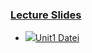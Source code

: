 ### [Lecture Slides](https://moodle.jku.at/jku/course/view.php?id=10809#section-4)


* [![](https://moodle.jku.at/jku/theme/image.php/classic/core/1600773234/f/pdf-24)Unit1 Datei](https://moodle.jku.at/jku/mod/resource/view.php?id=4414885)

